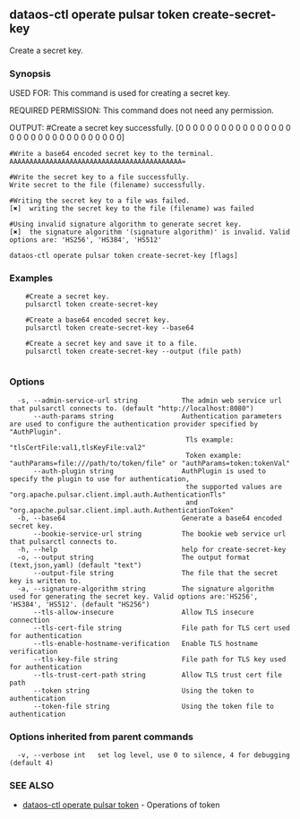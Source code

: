 ## dataos-ctl operate pulsar token create-secret-key

Create a secret key.

### Synopsis

USED FOR:
    This command is used for creating a secret key.

REQUIRED PERMISSION:
    This command does not need any permission.

OUTPUT:
    #Create a secret key successfully.
    [0 0 0 0 0 0 0 0 0 0 0 0 0 0 0 0 0 0 0 0 0 0 0 0 0 0 0 0 0 0 0 0]

    #Write a base64 encoded secret key to the terminal.
    AAAAAAAAAAAAAAAAAAAAAAAAAAAAAAAAAAAAAAAAAAA=

    #Write the secret key to a file successfully.
    Write secret to the file (filename) successfully.

    #Writing the secret key to a file was failed.
    [✖]  writing the secret key to the file (filename) was failed

    #Using invalid signature algorithm to generate secret key.
    [✖]  the signature algorithm '(signature algorithm)' is invalid. Valid options are: 'HS256', 'HS384', 'HS512'



```
dataos-ctl operate pulsar token create-secret-key [flags]
```

### Examples

```
    #Create a secret key.
    pulsarctl token create-secret-key

    #Create a base64 encoded secret key.
    pulsarctl token create-secret-key --base64

    #Create a secret key and save it to a file.
    pulsarctl token create-secret-key --output (file path)


```

### Options

```
  -s, --admin-service-url string           The admin web service url that pulsarctl connects to. (default "http://localhost:8080")
      --auth-params string                 Authentication parameters are used to configure the authentication provider specified by "AuthPlugin".
                                            Tls example: "tlsCertFile:val1,tlsKeyFile:val2"
                                            Token example: "authParams=file:///path/to/token/file" or "authParams=token:tokenVal"
      --auth-plugin string                 AuthPlugin is used to specify the plugin to use for authentication,
                                            the supported values are "org.apache.pulsar.client.impl.auth.AuthenticationTls"
                                            and "org.apache.pulsar.client.impl.auth.AuthenticationToken"
  -b, --base64                             Generate a base64 encoded secret key.
      --bookie-service-url string          The bookie web service url that pulsarctl connects to.
  -h, --help                               help for create-secret-key
  -o, --output string                      The output format (text,json,yaml) (default "text")
      --output-file string                 The file that the secret key is written to.
  -a, --signature-algorithm string         The signature algorithm used for generating the secret key. Valid options are:'HS256', 'HS384', 'HS512'. (default "HS256")
      --tls-allow-insecure                 Allow TLS insecure connection
      --tls-cert-file string               File path for TLS cert used for authentication
      --tls-enable-hostname-verification   Enable TLS hostname verification
      --tls-key-file string                File path for TLS key used for authentication
      --tls-trust-cert-path string         Allow TLS trust cert file path
      --token string                       Using the token to authentication
      --token-file string                  Using the token file to authentication
```

### Options inherited from parent commands

```
  -v, --verbose int   set log level, use 0 to silence, 4 for debugging (default 4)
```

### SEE ALSO

* [dataos-ctl operate pulsar token](dataos-ctl_operate_pulsar_token.md)	 - Operations of token

